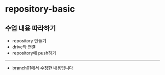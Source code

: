 # repository-basic
## 수업 내용 따라하기
* repository 만들기
* drive와 연결
* repository에 push하기

---
* branch01에서 수정한 내용입니다 